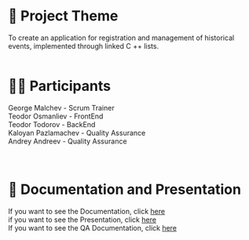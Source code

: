 # 📖 Project Theme
To create an application for registration and management of historical events, implemented through linked C ++ lists.
<br>
<br>

# 🙋‍♂️ Participants

George Malchev - Scrum Trainer <br>
Teodor Osmanliev - FrontEnd <br>
Teodor Todorov - BackEnd <br>
Kaloyan Pazlamachev - Quality Assurance <br>
Andrey Andreev - Quality Assurance <br>
<br>
<br>

# 📝 Documentation and Presentation
If you want to see the Documentation, click [here](https://codingburgas-my.sharepoint.com/:w:/g/personal/knpazlamachev19_codingburgas_bg/EbH-iwb3iBhJioMuOOep58sBtv7BNvHpS58FDybTLYeFZw?e=qSbOE0)  
if you want to see the Presentation, click [here](https://codingburgas-my.sharepoint.com/:p:/g/personal/gamalchev19_codingburgas_bg/EVwqMC-gK_JGvbH-b40sKHkBBrExHQaHymrEyf1DQcLs2A?e=WTtq8e)  
If you want to see the QA Documentation, click [here](https://codingburgas-my.sharepoint.com/:x:/g/personal/knpazlamachev19_codingburgas_bg/EXGTZnzNWNhDrOfbGVmoJkoBabuaihnnIqsASkQdSoRIkw)
